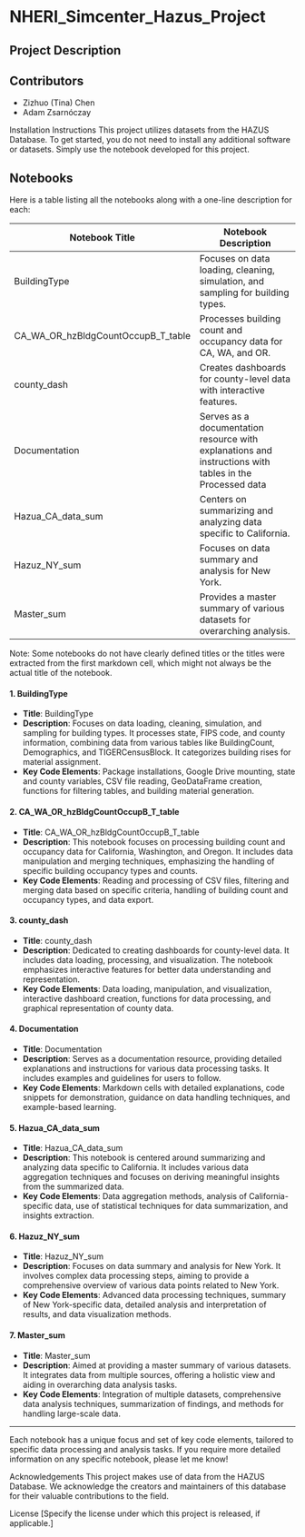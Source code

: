 # NHERI_Simcenter_Hazus_Project

## Project Description

## Contributors
- Zizhuo (Tina) Chen
- Adam Zsarnóczay

Installation Instructions
This project utilizes datasets from the HAZUS Database. To get started, you do not need to install any additional software or datasets. Simply use the notebook developed for this project.

## Notebooks
Here is a table listing all the notebooks along with a one-line description for each:

| Notebook Title                                                | Notebook Description                                                          |
|---------------------------------------------------------------|-------------------------------------------------------------------------------|
| BuildingType                   | Focuses on data loading, cleaning, simulation, and sampling for building types.|
| CA_WA_OR_hzBldgCountOccupB_T_table                       | Processes building count and occupancy data for CA, WA, and OR.               |
| county_dash                                         | Creates dashboards for county-level data with interactive features.           |
| Documentation           | Serves as a documentation resource with explanations and instructions with tables in the Processed data        |
| Hazua_CA_data_sum                                         | Centers on summarizing and analyzing data specific to California.             |
| Hazuz_NY_sum                                          | Focuses on data summary and analysis for New York.                           |
| Master_sum                                          | Provides a master summary of various datasets for overarching analysis.       |

Note: Some notebooks do not have clearly defined titles or the titles were extracted from the first markdown cell, which might not always be the actual title of the notebook.

#### 1. BuildingType
- **Title**: BuildingType
- **Description**: Focuses on data loading, cleaning, simulation, and sampling for building types. It processes state, FIPS code, and county information, combining data from various tables like BuildingCount, Demographics, and TIGERCensusBlock. It categorizes building rises for material assignment.
- **Key Code Elements**: Package installations, Google Drive mounting, state and county variables, CSV file reading, GeoDataFrame creation, functions for filtering tables, and building material generation.

#### 2. CA_WA_OR_hzBldgCountOccupB_T_table
- **Title**: CA_WA_OR_hzBldgCountOccupB_T_table
- **Description**: This notebook focuses on processing building count and occupancy data for California, Washington, and Oregon. It includes data manipulation and merging techniques, emphasizing the handling of specific building occupancy types and counts.
- **Key Code Elements**: Reading and processing of CSV files, filtering and merging data based on specific criteria, handling of building count and occupancy types, and data export.

#### 3. county_dash
- **Title**: county_dash
- **Description**: Dedicated to creating dashboards for county-level data. It includes data loading, processing, and visualization. The notebook emphasizes interactive features for better data understanding and representation.
- **Key Code Elements**: Data loading, manipulation, and visualization, interactive dashboard creation, functions for data processing, and graphical representation of county data.

#### 4. Documentation
- **Title**: Documentation
- **Description**: Serves as a documentation resource, providing detailed explanations and instructions for various data processing tasks. It includes examples and guidelines for users to follow.
- **Key Code Elements**: Markdown cells with detailed explanations, code snippets for demonstration, guidance on data handling techniques, and example-based learning.

#### 5. Hazua_CA_data_sum
- **Title**: Hazua_CA_data_sum
- **Description**: This notebook is centered around summarizing and analyzing data specific to California. It includes various data aggregation techniques and focuses on deriving meaningful insights from the summarized data.
- **Key Code Elements**: Data aggregation methods, analysis of California-specific data, use of statistical techniques for data summarization, and insights extraction.

#### 6. Hazuz_NY_sum
- **Title**: Hazuz_NY_sum
- **Description**: Focuses on data summary and analysis for New York. It involves complex data processing steps, aiming to provide a comprehensive overview of various data points related to New York.
- **Key Code Elements**: Advanced data processing techniques, summary of New York-specific data, detailed analysis and interpretation of results, and data visualization methods.

#### 7. Master_sum
- **Title**: Master_sum
- **Description**: Aimed at providing a master summary of various datasets. It integrates data from multiple sources, offering a holistic view and aiding in overarching data analysis tasks.
- **Key Code Elements**: Integration of multiple datasets, comprehensive data analysis techniques, summarization of findings, and methods for handling large-scale data.

---

Each notebook has a unique focus and set of key code elements, tailored to specific data processing and analysis tasks. If you require more detailed information on any specific notebook, please let me know!


Acknowledgements
This project makes use of data from the HAZUS Database. We acknowledge the creators and maintainers of this database for their valuable contributions to the field.

License
[Specify the license under which this project is released, if applicable.]

